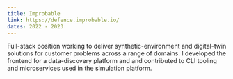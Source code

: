 ```yaml
---
title: Improbable
link: https://defence.improbable.io/
dates: 2022 - 2023
---
```

Full-stack position working to deliver synthetic-environment and digital-twin solutions for customer problems across a range of domains. 
I developed the frontend for a data-discovery platform and and contributed to CLI tooling and microservices used in the simulation platform. 